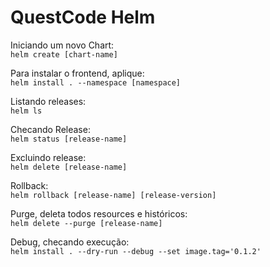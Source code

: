 # QuestCode Helm

Iniciando um novo Chart:  
`helm create [chart-name]`  

Para instalar o frontend, aplique:  
`helm install . --namespace [namespace]`  

Listando releases:  
`helm ls`  

Checando Release:  
`helm status [release-name]`  

Excluindo release:  
`helm delete [release-name]`  

Rollback:  
`helm rollback [release-name] [release-version]`  

Purge, deleta todos resources e históricos:  
`helm delete --purge [release-name]`  

Debug, checando execução:  
`helm install . --dry-run --debug --set image.tag='0.1.2'`  


